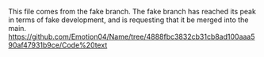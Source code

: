 This file comes from the fake branch. The fake branch has reached its peak in terms of fake development, and is requesting that it be merged into the main.
https://github.com/Emotion04/Name/tree/4888fbc3832cb31cb8ad100aaa590af47931b9ce/Code%20text
